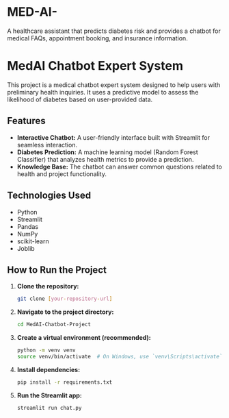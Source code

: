 # MED-AI-
A healthcare assistant that predicts diabetes risk and provides a chatbot for medical FAQs, appointment booking, and insurance information.

# MedAI Chatbot Expert System

This project is a medical chatbot expert system designed to help users with preliminary health inquiries. It uses a predictive model to assess the likelihood of diabetes based on user-provided data.

## Features

- **Interactive Chatbot:** A user-friendly interface built with Streamlit for seamless interaction.
- **Diabetes Prediction:** A machine learning model (Random Forest Classifier) that analyzes health metrics to provide a prediction.
- **Knowledge Base:** The chatbot can answer common questions related to health and project functionality.

## Technologies Used

- Python
- Streamlit
- Pandas
- NumPy
- scikit-learn
- Joblib

## How to Run the Project

1.  **Clone the repository:**
    ```bash
    git clone [your-repository-url]
    ```
2.  **Navigate to the project directory:**
    ```bash
    cd MedAI-Chatbot-Project
    ```
3.  **Create a virtual environment (recommended):**
    ```bash
    python -m venv venv
    source venv/bin/activate  # On Windows, use `venv\Scripts\activate`
    ```
4.  **Install dependencies:**
    ```bash
    pip install -r requirements.txt
    ```
5.  **Run the Streamlit app:**
    ```bash
    streamlit run chat.py
    ```
